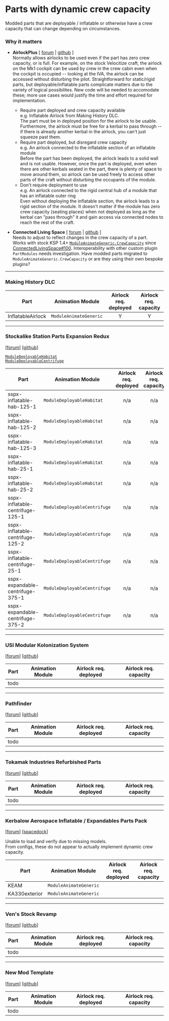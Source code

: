 # Parts with dynamic crew capacity 

Modded parts that are deployable / inflatable or otherwise have a crew capacity that can change depending on circumstances.

### Why it matters

* **AirlockPlus** [ [forum](http://forum.kerbalspaceprogram.com/index.php?showtopic=160268) | [github](https://github.com/cake-pie/AirlockPlus) ]  
Normally allows airlocks to be used even if the part has zero crew capacity, or is full. For example, on the stock Velocitize craft, the airlock on the Mk1 cockpit can be used by crew in the crew cabin even when the cockpit is occupied -- looking at the IVA, the airlock can be accessed without disturbing the pilot. Straightforward for static/rigid parts, but deployable/inflatable parts complicate matters due to the variety of logical possibilites. New code will be needed to accomodate these; more use cases would justify the time and effort required for implementation.
  * Require part deployed and crew capacity available  
    e.g. Inflatable Airlock from Making History DLC.  
    The part must be in deployed position for the airlock to be usable. Furthermore, the airlock must be free for a kerbal to pass through -- if there is already another kerbal in the airlock, you can't just squeeze past them.
  * Require part deployed, but disregard crew capacity  
    e.g. An airlock connected to the inflatable section of an inflatable module  
    Before the part has been deployed, the airlock leads to a solid wall and is not usable. However, once the part is deployed, even when there are other kerbals seated in the part, there is plenty of space to move around them, so airlock can be used freely to access other parts of the craft without disturbing the occupants of the module.
  * Don't require deployment to use  
    e.g. An airlock connected to the rigid central hub of a module that has an inflatable outer ring  
    Even without deploying the inflatable section, the airlock leads to a rigid section of the module. It doesn't matter if the module has zero crew capacity (seating places) when not deployed as long as the kerbal can "pass through" it and gain access via connected nodes to reach the rest of the craft.

* **Connected Living Space** [ [forum](http://forum.kerbalspaceprogram.com/index.php?showtopic=109972) | [github](https://github.com/codepoetpbowden/ConnectedLivingSpace) ]  
Needs to adjust to reflect changes in the crew capacity of a part.  
Works with stock KSP 1.4+ [`ModuleAnimateGeneric.CrewCapacity`](https://kerbalspaceprogram.com/api/class_module_animate_generic.html#a0b9e3c3d6e5c62c6be229ab8333064bc) since [ConnectedLivingSpace#100](https://github.com/codepoetpbowden/ConnectedLivingSpace/pull/100). Interoperability with other custom plugin `PartModules` needs investigation. Have modded parts migrated to `ModuleAnimateGeneric.CrewCapacity` or are they using their own bespoke plugins?

---
### Making History DLC

| Part | Animation Module | Airlock req. deployed | Airlock req. capacity |
|------|------------------|:---------------------:|:---------------------:|
| InflatableAirlock | `ModuleAnimateGeneric` | Y | Y |

---
### Stockalike Station Parts Expansion Redux

[[forum](http://forum.kerbalspaceprogram.com/index.php?showtopic=170211)] [[github](https://github.com/ChrisAdderley/StationPartsExpansionRedux)]

[`ModuleDeployableHabitat`](https://github.com/ChrisAdderley/StationPartsExpansionRedux/blob/master/Source/HabUtils/ModuleDeployableHabitat.cs)  
[`ModuleDeployableCentrifuge`](https://github.com/ChrisAdderley/StationPartsExpansionRedux/blob/master/Source/HabUtils/ModuleDeployableCentrifuge.cs)

| Part | Animation Module | Airlock req. deployed | Airlock req. capacity |
|------|------------------|:---------------------:|:---------------------:|
| sspx-inflatable-hab-125-1 | `ModuleDeployableHabitat` |n/a|n/a|
| sspx-inflatable-hab-125-2 | `ModuleDeployableHabitat` |n/a|n/a|
| sspx-inflatable-hab-125-3 | `ModuleDeployableHabitat` |n/a|n/a|
| sspx-inflatable-hab-25-1 | `ModuleDeployableHabitat` |n/a|n/a|
| sspx-inflatable-hab-25-2 | `ModuleDeployableHabitat` |n/a|n/a|
| sspx-inflatable-centrifuge-125-1 | `ModuleDeployableCentrifuge` |n/a|n/a|
| sspx-inflatable-centrifuge-125-2 | `ModuleDeployableCentrifuge` |n/a|n/a|
| sspx-inflatable-centrifuge-25-1 | `ModuleDeployableCentrifuge` |n/a|n/a|
| sspx-expandable-centrifuge-375-1 | `ModuleDeployableCentrifuge` |n/a|n/a|
| sspx-expandable-centrifuge-375-2 | `ModuleDeployableCentrifuge` |n/a|n/a|

---
### USI Modular Kolonization System

[[forum](http://forum.kerbalspaceprogram.com/index.php?showtopic=154587)] [[github](https://github.com/UmbraSpaceIndustries/MKS)]

| Part | Animation Module | Airlock req. deployed | Airlock req. capacity |
|------|------------------|:---------------------:|:---------------------:|
| todo ||||

---
### Pathfinder

[[forum](http://forum.kerbalspaceprogram.com/index.php?showtopic=121397)] [[github](https://github.com/Angel-125/Pathfinder)]

| Part | Animation Module | Airlock req. deployed | Airlock req. capacity |
|------|------------------|:---------------------:|:---------------------:|
| todo ||||

---
### Tokamak Industries Refurbished Parts

[[forum](http://forum.kerbalspaceprogram.com/index.php?showtopic=163166)] [[github](https://github.com/linuxgurugamer/Tokamak-Refurbished-Parts)]

| Part | Animation Module | Airlock req. deployed | Airlock req. capacity |
|------|------------------|:---------------------:|:---------------------:|
| todo ||||

---
### Kerbalow Aerospace Inflatable / Expandables Parts Pack

[[forum](http://forum.kerbalspaceprogram.com/index.php?showtopic=172622)] [[spacedock](https://www.spacedock.info/mod/1755/Kerbalow%20Aerospace)]

Unable to load and verify due to missing models.  
From configs, these do not appear to actually implement dynamic crew capacity.

| Part | Animation Module | Airlock req. deployed | Airlock req. capacity |
|------|------------------|:---------------------:|:---------------------:|
| KEAM | `ModuleAnimateGeneric` |||
| KA330exterior | `ModuleAnimateGeneric` |||

---
### Ven's Stock Revamp 

[[forum](http://forum.kerbalspaceprogram.com/index.php?showtopic=83696)] [[github](https://github.com/Kerbas-ad-astra/Stock-Revamp)]

| Part | Animation Module | Airlock req. deployed | Airlock req. capacity |
|------|------------------|:---------------------:|:---------------------:|
| todo ||||

---
### New Mod Template

[[forum](http://forum.kerbalspaceprogram.com/index.php?showtopic=)] [[github]()]

| Part | Animation Module | Airlock req. deployed | Airlock req. capacity |
|------|------------------|:---------------------:|:---------------------:|
| todo ||||
